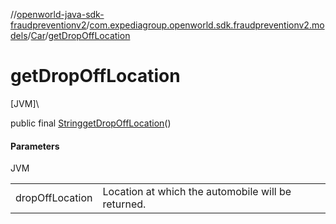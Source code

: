//[openworld-java-sdk-fraudpreventionv2](../../../index.md)/[com.expediagroup.openworld.sdk.fraudpreventionv2.models](../index.md)/[Car](index.md)/[getDropOffLocation](get-drop-off-location.md)

# getDropOffLocation

[JVM]\

public final [String](https://docs.oracle.com/javase/8/docs/api/java/lang/String.html)[getDropOffLocation](get-drop-off-location.md)()

#### Parameters

JVM

| | |
|---|---|
| dropOffLocation | Location at which the automobile will be returned. |
